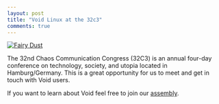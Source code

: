 ```yaml
---
layout: post
title: "Void Linux at the 32c3"
comments: true
---
```


[![Fairy Dust](https://events.ccc.de/congress/2015/wiki/skins/fairydust.jpg)](https://events.ccc.de/congress/2015/wiki/Assembly:VoidLinux)

The 32nd Chaos Communication Congress (32C3) is an annual four-day conference on
technology, society, and utopia located in Hamburg/Germany. This is a great
opportunity for us to meet and get in touch with Void users.

If you want to learn about Void feel free to join our [assembly](https://events.ccc.de/congress/2015/wiki/Assembly:VoidLinux).
